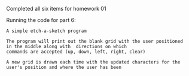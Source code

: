 Completed all six items for homework 01

Running the code for part 6:
	
	A simple etch-a-sketch program 
	
	The program will print out the blank grid with the user positioned
	in the middle along with  directions on which 
	commands are accepted (up, down, left, right, clear) 
	
	A new grid is drawn each time with the updated characters for the 
	user's position and where the user has been 
